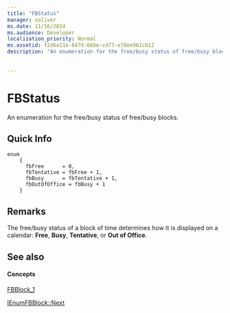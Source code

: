 ```yaml
---
title: "FBStatus"
manager: soliver
ms.date: 11/16/2014
ms.audience: Developer
localization_priority: Normal
ms.assetid: f2d6a11e-847d-6bbe-cd77-e78ee961cb12
description: "An enumeration for the free/busy status of free/busy blocks."
 
 
---
```


# FBStatus

An enumeration for the free/busy status of free/busy blocks.
  
## Quick Info

```
enum  
    { 
      fbFree      = 0, 
      fbTentative = fbFree + 1, 
      fbBusy      = fbTentative + 1, 
      fbOutOfOffice = fbBusy + 1 
    }

```

## Remarks

The free/busy status of a block of time determines how it is displayed on a calendar: **Free**, **Busy**, **Tentative**, or **Out of Office**. 
  
## See also

#### Concepts

[FBBlock_1](fbblock_1.md)
  
[IEnumFBBlock::Next](ienumfbblock-next.md)

